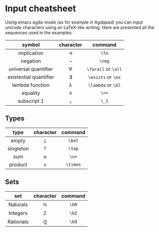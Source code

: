 # Input cheatsheet

Using emacs agda-mode (as for example in Agdapad) you can input unicode characters using an LaTeX-like writing. Here are presented all the sequences used in the examples:

|         symbol         | character |       command       |
|:----------------------:|:---------:|:-------------------:|
|       implication      |     →     |        `\to`        |
|        negation        |     ¬     |        `\neg`       |
|  universal quantifier  |     ∀     | `\forall` or `\all` |
| existential quantifier |     ∃     |  `\exists` or `\ex` |
|     lambda function    |     λ     |  `\lambda` or `\Gl` |
|        equality        |     ≡     |        `\==`        |
|       subscript 1      |     ₁     |        `\_1`        |

## Types

|    type   | character |  command |
|:---------:|:---------:|:--------:|
|   empty   |     ⊥     |  `\bot`  |
| singleton |     ⊤     |  `\top`  |
|    sum    |     ⊎     |   `\u+`  |
|  product  |     ×     | `\times` |

## Sets

| set       | character   | command   |
| :--:      | :---------: | :-------: |
| Naturals  | ℕ           | `\bN`     |
| Integers  | ℤ           | `\bZ`     |
| Rationals | ℚ           | `\bQ`     |

